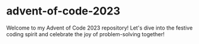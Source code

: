 # advent-of-code-2023
Welcome to my Advent of Code 2023 repository! Let's dive into the festive coding spirit and celebrate the joy of problem-solving together!
